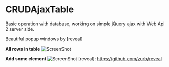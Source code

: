 # CRUDAjaxTable
Basic operation with database, working on simple jQuery ajax with Web Api 2 server side. 

Beautiful popup windows by [reveal]

<b>All rows in table</b>
![ScreenShot](http://s29.postimg.org/7y43o4xlz/All_rows.jpg)

<b>Add some element</b>
![ScreenShot](http://s13.postimg.org/qqwrwig0n/Add_Item_Img.jpg)
[reveal]: <https://github.com/zurb/reveal>
